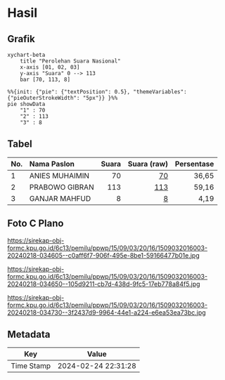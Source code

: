 # Hasil

## Grafik

```mermaid
xychart-beta
    title "Perolehan Suara Nasional"
    x-axis [01, 02, 03]
    y-axis "Suara" 0 --> 113
    bar [70, 113, 8]
```

```mermaid
%%{init: {"pie": {"textPosition": 0.5}, "themeVariables": {"pieOuterStrokeWidth": "5px"}} }%%
pie showData
    "1" : 70
    "2" : 113
    "3" : 8
```

## Tabel

| No. | Nama Paslon    | Suara | Suara (raw) | Persentase |
|:--- |:-------------- | -----:| -----------:| ----------:|
| 1   | ANIES MUHAIMIN | 70    | [70][p-1]   | 36,65      |
| 2   | PRABOWO GIBRAN | 113   | [113][p-2]  | 59,16      |
| 3   | GANJAR MAHFUD  | 8     | [8][p-3]    | 4,19       |


[p-1]: https://github.com/gigit-pemilu/pemilu-2024/blob/main/pilpres/hitung-suara/sub/15-jambi/sub/09-tebo/sub/03-tebo-ulu/sub/2016-pulau-jelmu/sub/003-tps/sub/paslon-1.txt
[p-2]: https://github.com/gigit-pemilu/pemilu-2024/blob/main/pilpres/hitung-suara/sub/15-jambi/sub/09-tebo/sub/03-tebo-ulu/sub/2016-pulau-jelmu/sub/003-tps/sub/paslon-2.txt
[p-3]: https://github.com/gigit-pemilu/pemilu-2024/blob/main/pilpres/hitung-suara/sub/15-jambi/sub/09-tebo/sub/03-tebo-ulu/sub/2016-pulau-jelmu/sub/003-tps/sub/paslon-3.txt

## Foto C Plano

https://sirekap-obj-formc.kpu.go.id/6c13/pemilu/ppwp/15/09/03/20/16/1509032016003-20240218-034605--c0aff6f7-906f-495e-8be1-59166477b01e.jpg

https://sirekap-obj-formc.kpu.go.id/6c13/pemilu/ppwp/15/09/03/20/16/1509032016003-20240218-034650--105d9211-cb7d-438d-9fc5-17eb778a84f5.jpg

https://sirekap-obj-formc.kpu.go.id/6c13/pemilu/ppwp/15/09/03/20/16/1509032016003-20240218-034730--3f2437d9-9964-44e1-a224-e6ea53ea73bc.jpg


## Metadata

| Key        | Value               |
| ---------- | ------------------- |
| Time Stamp | 2024-02-24 22:31:28 |



